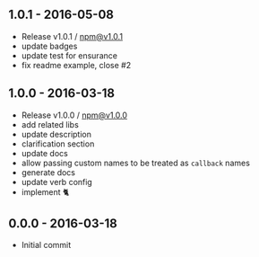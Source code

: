 

## 1.0.1 - 2016-05-08
- Release v1.0.1 / npm@v1.0.1
- update badges
- update test for ensurance
- fix readme example, close #2

## 1.0.0 - 2016-03-18
- Release v1.0.0 / npm@v1.0.0
- add related libs
- update description
- clarification section
- update docs
- allow passing custom names to be treated as `callback` names
- generate docs
- update verb config
- implement :cat2:

## 0.0.0 - 2016-03-18
- Initial commit